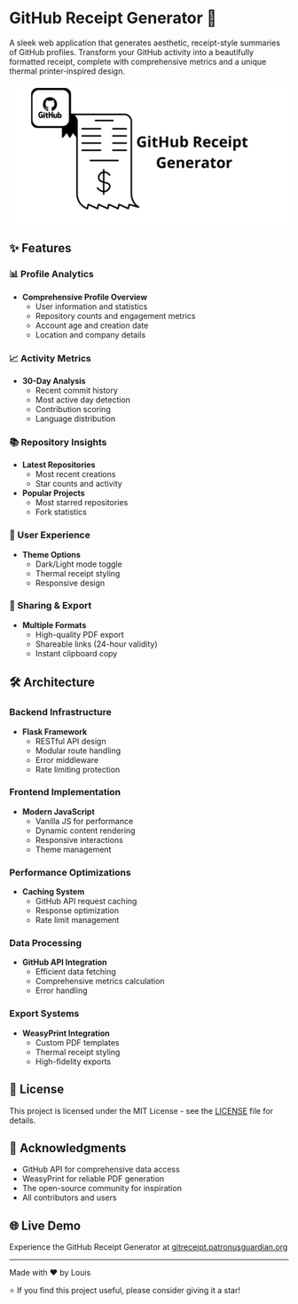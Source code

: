 # GitHub Receipt Generator 🧾

A sleek web application that generates aesthetic, receipt-style summaries of GitHub profiles. Transform your GitHub activity into a beautifully formatted receipt, complete with comprehensive metrics and a unique thermal printer-inspired design.

![GitHub Receipt Preview](Github_receipt.png)

## ✨ Features 

### 📊 Profile Analytics
- **Comprehensive Profile Overview**
  - User information and statistics
  - Repository counts and engagement metrics
  - Account age and creation date
  - Location and company details

### 📈 Activity Metrics
- **30-Day Analysis**
  - Recent commit history
  - Most active day detection
  - Contribution scoring
  - Language distribution

### 📚 Repository Insights
- **Latest Repositories**
  - Most recent creations
  - Star counts and activity
- **Popular Projects**
  - Most starred repositories
  - Fork statistics

### 🎨 User Experience
- **Theme Options**
  - Dark/Light mode toggle
  - Thermal receipt styling
  - Responsive design
  
### 🔄 Sharing & Export
- **Multiple Formats**
  - High-quality PDF export
  - Shareable links (24-hour validity)
  - Instant clipboard copy

## 🛠️ Architecture

### Backend Infrastructure
- **Flask Framework**
  - RESTful API design
  - Modular route handling
  - Error middleware
  - Rate limiting protection

### Frontend Implementation
- **Modern JavaScript**
  - Vanilla JS for performance
  - Dynamic content rendering
  - Responsive interactions
  - Theme management

### Performance Optimizations
- **Caching System**
  - GitHub API request caching
  - Response optimization
  - Rate limit management
  
### Data Processing
- **GitHub API Integration**
  - Efficient data fetching
  - Comprehensive metrics calculation
  - Error handling
  
### Export Systems
- **WeasyPrint Integration**
  - Custom PDF templates
  - Thermal receipt styling
  - High-fidelity exports

## 📄 License

This project is licensed under the MIT License - see the [LICENSE](LICENSE) file for details.

## 👏 Acknowledgments

- GitHub API for comprehensive data access
- WeasyPrint for reliable PDF generation
- The open-source community for inspiration
- All contributors and users

## 🌐 Live Demo

Experience the GitHub Receipt Generator at [gitreceipt.patronusguardian.org](https://gitreceipt.patronusguardian.org)

---

Made with ❤️ by Louis

⭐ If you find this project useful, please consider giving it a star!
